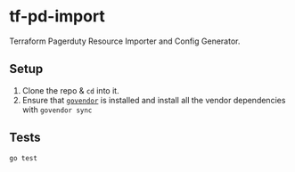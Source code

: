 # tf-pd-import

Terraform Pagerduty Resource Importer and Config Generator.


## Setup

1. Clone the repo & `cd` into it.
2. Ensure that [`govendor`](https://github.com/kardianos/govendor) is installed and install all the vendor dependencies with `govendor sync`


## Tests

`go test`
